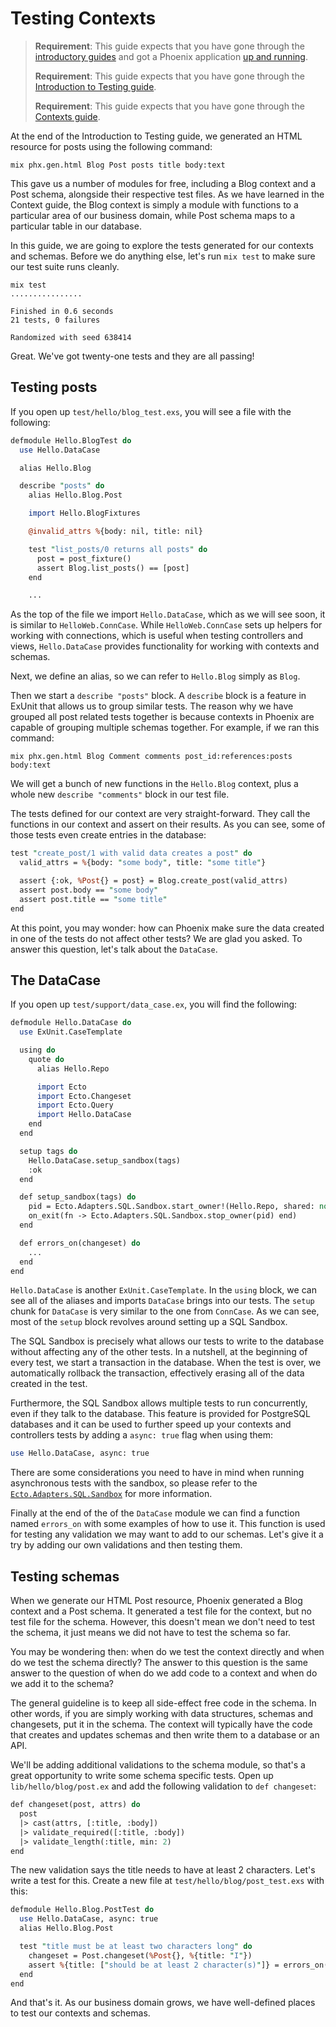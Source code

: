 # Testing Contexts

> **Requirement**: This guide expects that you have gone through the [introductory guides](installation.html) and got a Phoenix application [up and running](up_and_running.html).
>
> **Requirement**: This guide expects that you have gone through the [Introduction to Testing guide](testing.html).
>
> **Requirement**: This guide expects that you have gone through the [Contexts guide](contexts.html).

At the end of the Introduction to Testing guide, we generated an HTML resource for posts using the following command:

```shell
mix phx.gen.html Blog Post posts title body:text
```

This gave us a number of modules for free, including a Blog context and a Post schema, alongside their respective test files.
As we have learned in the Context guide, the Blog context is simply a module with functions to a particular area of our business domain, while Post schema maps to a particular table in our database.

In this guide, we are going to explore the tests generated for our contexts and schemas.
Before we do anything else, let's run `mix test` to make sure our test suite runs cleanly.

```shell
mix test
................

Finished in 0.6 seconds
21 tests, 0 failures

Randomized with seed 638414
```

Great.
We've got twenty-one tests and they are all passing!

## Testing posts

If you open up `test/hello/blog_test.exs`, you will see a file with the following:

```perl Elixir
defmodule Hello.BlogTest do
  use Hello.DataCase

  alias Hello.Blog

  describe "posts" do
    alias Hello.Blog.Post

    import Hello.BlogFixtures

    @invalid_attrs %{body: nil, title: nil}

    test "list_posts/0 returns all posts" do
      post = post_fixture()
      assert Blog.list_posts() == [post]
    end

    ...
```

As the top of the file we import `Hello.DataCase`, which as we will see soon, it is similar to `HelloWeb.ConnCase`.
While `HelloWeb.ConnCase` sets up helpers for working with connections, which is useful when testing controllers and views, `Hello.DataCase` provides functionality for working with contexts and schemas.

Next, we define an alias, so we can refer to `Hello.Blog` simply as `Blog`.

Then we start a `describe "posts"` block.
A `describe` block is a feature in ExUnit that allows us to group similar tests.
The reason why we have grouped all post related tests together is because contexts in Phoenix are capable of grouping multiple schemas together.
For example, if we ran this command:

```shell
mix phx.gen.html Blog Comment comments post_id:references:posts body:text
```

We will get a bunch of new functions in the `Hello.Blog` context, plus a whole new `describe "comments"` block in our test file.

The tests defined for our context are very straight-forward.
They call the functions in our context and assert on their results.
As you can see, some of those tests even create entries in the database:

```perl Elixir
test "create_post/1 with valid data creates a post" do
  valid_attrs = %{body: "some body", title: "some title"}

  assert {:ok, %Post{} = post} = Blog.create_post(valid_attrs)
  assert post.body == "some body"
  assert post.title == "some title"
end
```

At this point, you may wonder: how can Phoenix make sure the data created in one of the tests do not affect other tests? We are glad you asked.
To answer this question, let's talk about the `DataCase`.

## The DataCase

If you open up `test/support/data_case.ex`, you will find the following:

```perl Elixir
defmodule Hello.DataCase do
  use ExUnit.CaseTemplate

  using do
    quote do
      alias Hello.Repo

      import Ecto
      import Ecto.Changeset
      import Ecto.Query
      import Hello.DataCase
    end
  end

  setup tags do
    Hello.DataCase.setup_sandbox(tags)
    :ok
  end

  def setup_sandbox(tags) do
    pid = Ecto.Adapters.SQL.Sandbox.start_owner!(Hello.Repo, shared: not tags[:async])
    on_exit(fn -> Ecto.Adapters.SQL.Sandbox.stop_owner(pid) end)
  end

  def errors_on(changeset) do
    ...
  end
end
```

`Hello.DataCase` is another `ExUnit.CaseTemplate`.
In the `using` block, we can see all of the aliases and imports `DataCase` brings into our tests.
The `setup` chunk for `DataCase` is very similar to the one from `ConnCase`.
As we can see, most of the `setup` block revolves around setting up a SQL Sandbox.

The SQL Sandbox is precisely what allows our tests to write to the database without affecting any of the other tests.
In a nutshell, at the beginning of every test, we start a transaction in the database.
When the test is over, we automatically rollback the transaction, effectively erasing all of the data created in the test.

Furthermore, the SQL Sandbox allows multiple tests to run concurrently, even if they talk to the database.
This feature is provided for PostgreSQL databases and it can be used to further speed up your contexts and controllers tests by adding a `async: true` flag when using them:

```perl Elixir
use Hello.DataCase, async: true
```

There are some considerations you need to have in mind when running asynchronous tests with the sandbox, so please refer to the [`Ecto.Adapters.SQL.Sandbox`](https://hexdocs.pm/ecto_sql/Ecto.Adapters.SQL.Sandbox.html) for more information.

Finally at the end of the of the `DataCase` module we can find a function named `errors_on` with some examples of how to use it.
This function is used for testing any validation we may want to add to our schemas.
Let's give it a try by adding our own validations and then testing them.

## Testing schemas

When we generate our HTML Post resource, Phoenix generated a Blog context and a Post schema.
It generated a test file for the context, but no test file for the schema.
However, this doesn't mean we don't need to test the schema, it just means we did not have to test the schema so far.

You may be wondering then: when do we test the context directly and when do we test the schema directly? The answer to this question is the same answer to the question of when do we add code to a context and when do we add it to the schema?

The general guideline is to keep all side-effect free code in the schema.
In other words, if you are simply working with data structures, schemas and changesets, put it in the schema.
The context will typically have the code that creates and updates schemas and then write them to a database or an API.

We'll be adding additional validations to the schema module, so that's a great opportunity to write some schema specific tests.
Open up `lib/hello/blog/post.ex` and add the following validation to `def changeset`:

```perl Elixir
def changeset(post, attrs) do
  post
  |> cast(attrs, [:title, :body])
  |> validate_required([:title, :body])
  |> validate_length(:title, min: 2)
end
```

The new validation says the title needs to have at least 2 characters.
Let's write a test for this.
Create a new file at `test/hello/blog/post_test.exs` with this:

```perl Elixir
defmodule Hello.Blog.PostTest do
  use Hello.DataCase, async: true
  alias Hello.Blog.Post

  test "title must be at least two characters long" do
    changeset = Post.changeset(%Post{}, %{title: "I"})
    assert %{title: ["should be at least 2 character(s)"]} = errors_on(changeset)
  end
end
```

And that's it.
As our business domain grows, we have well-defined places to test our contexts and schemas.
